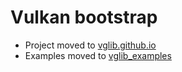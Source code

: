 # Vulkan bootstrap

* Project moved to [vglib.github.io](https://github.com/ejosiah/vglib.github.io)
* Examples moved to [vglib_examples](https://github.com/ejosiah/vglib_examples)